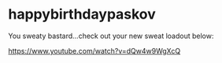 # happybirthdaypaskov

You sweaty bastard...check out your new sweat loadout below:

https://www.youtube.com/watch?v=dQw4w9WgXcQ
